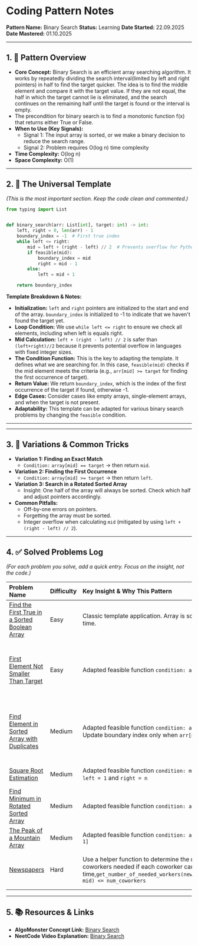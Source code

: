 # **Coding Pattern Notes**

**Pattern Name:** Binary Search
**Status:** Learning
**Date Started:** 22.09.2025
**Date Mastered:** 01.10.2025

---

## **1. 🧠 Pattern Overview**

* **Core Concept:** Binary Search is an efficient array searching algorithm.
  It works by repeatedly dividing the search interval(limited by left and right pointers) in half to find the target
  quicker.
  The idea is to find the middle element and compare it with the target value.
  If they are not equal, the half in which the target cannot lie is eliminated,
  and the search continues on the remaining half until the target is found or the interval is empty.
* The precondition for binary search is to find a monotonic function f(x) that returns either True or False.
* **When to Use (Key Signals):**
    * Signal 1: The input array is sorted, or we make a binary decision to reduce the search range.
    * Signal 2: Problem requires O(log n) time complexity
* **Time Complexity:** O(log n)
* **Space Complexity:** O(1)

---

## **2. 📝 The Universal Template**

*(This is the most important section. Keep the code clean and commented.)*

```python
from typing import List


def binary_search(arr: List[int], target: int) -> int:
    left, right = 0, len(arr) - 1
    boundary_index = -1  # First true index
    while left <= right:
        mid = left + (right - left) // 2  # Prevents overflow for Python mid = (left + right) // 2 is okay
        if feasible(mid):
            boundary_index = mid
            right = mid - 1
        else:
            left = mid + 1

    return boundary_index
```

**Template Breakdown & Notes:**

* **Initialization:** `left` and `right` pointers are initialized to the start and end of the array. `boundary_index` is
  initialized to -1 to indicate that we haven't found the target yet.
* **Loop Condition:** We use `while left <= right` to ensure we check all elements, including when left is equals right.
* **Mid Calculation:** `left + (right - left) // 2` is safer than `(left+right)//2` because it prevents potential
  overflow in languages with fixed integer sizes.
* **The Condition Function:** This is the key to adapting the template. It defines what we are searching for. In this
  case, `feasible(mid)` checks if the mid element meets the criteria (e.g., `arr[mid] >= target` for finding the first
  occurrence of target).
* **Return Value:** We return `boundary_index`, which is the index of the first occurrence of the target if found,
  otherwise -1.
* **Edge Cases:** Consider cases like empty arrays, single-element arrays, and when the target is not present.
* **Adaptability:** This template can be adapted for various binary search problems by changing the `feasible`
  condition.

*  **

---

## **3. 🔄 Variations & Common Tricks**

* **Variation 1: Finding an Exact Match**
    * `Condition:` `array[mid] == target` -> then return `mid`.
* **Variation 2: Finding the First Occurrence**
    * `Condition:` `array[mid] >= target` -> then return `left`.
* **Variation 3: Search in a Rotated Sorted Array**
    * Insight: One half of the array will always be sorted. Check which half and adjust pointers accordingly.
* **Common Pitfalls:**
    * Off-by-one errors on pointers.
    * Forgetting the array must be sorted.
    * Integer overflow when calculating `mid` (mitigated by using `left + (right - left) // 2`).

---

## **4. ✅ Solved Problems Log**

*(For each problem you solve, add a quick entry. Focus on the insight, not the code.)*

| Problem Name                                                                                                               | Difficulty | Key Insight & Why This Pattern                                                                                                                                                         | Edge Cases                                                                              | Date Solved |
|:---------------------------------------------------------------------------------------------------------------------------|:-----------|:---------------------------------------------------------------------------------------------------------------------------------------------------------------------------------------|:----------------------------------------------------------------------------------------|:------------|
| [Find the First True in a Sorted Boolean Array](https://algo.monster/problems/binary_search_boundary)                      | Easy       | Classic template application. Array is sorted, need O(log n) time.                                                                                                                     | Single element, target not present                                                      | 23-09-2025  |
| [First Element Not Smaller Than Target](https://algo.monster/problems/binary_search_first_element_not_smaller_than_target) | Easy       | Adapted feasible function `condition: arr[mid] >= target`.                                                                                                                             | all elements are greater or iqual target, only last elements is greater or iqual target | 24-09-2025  |
| [Find Element in Sorted Array with Duplicates](https://algo.monster/problems/binary_search_duplicates)                     | Medium     | Adapted feasible function `condition: arr[mid] >= target`. Update boundary index only when `arr[mid] == target`                                                                        | all elements are greater or iqual target, only last elements is greater or iqual target | 25-09-2025  |
| [Square Root Estimation](https://algo.monster/problems/sqrt)                                                               | Medium     | Adapted feasible function `condition: mid >= n`, initialise `left = 1` and `right = n`                                                                                                 | `n=0`, non-perfect square root                                                          | 26-09-2025  |
| [Find Minimum in Rotated Sorted Array](https://algo.monster/problems/min_in_rotated_sorted_array)                          | Medium     | Adapted feasible function `condition: arr[mid] <= arr[-1]`                                                                                                                             | min is last or first element, all elements are equals                                   | 30-09-2025  |
| [The Peak of a Mountain Array](https://algo.monster/problems/peak_of_mountain_array)                                       | Medium     | Adapted feasible function `condition: arr[mid] > arr[mid + 1]`                                                                                                                         | peak is the last element                                                                | 30-09-2025  |
| [Newspapers](https://algo.monster/problems/newspapers_split)                                                               | Hard       | Use a helper function to determine the number of coworkers needed if each coworker can read up to mid time,`get_number_of_needed_workers(newspapers_read_times, mid) <= num_coworkers` | single newspaper's read time exceeds the mid value                                      | 01-10-2025  |

---

## **5. 📚 Resources & Links**
* **AlgoMonster Concept Link:** [Binary Search](https://algo.monster/problems/binary_search_intro)
* **NeetCode Video Explanation:** [Binary Search](https://www.youtube.com/watch?v=s4DPM8ct1pI)
